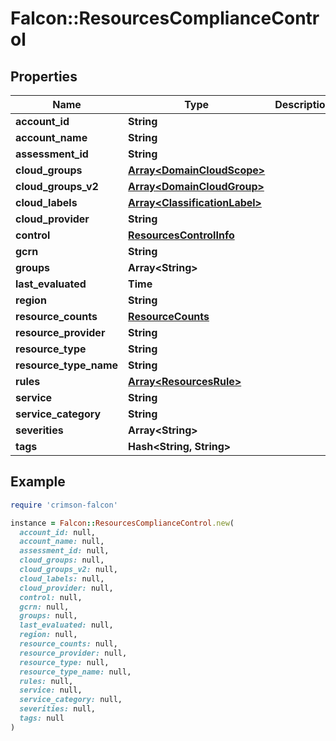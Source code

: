 # Falcon::ResourcesComplianceControl

## Properties

| Name | Type | Description | Notes |
| ---- | ---- | ----------- | ----- |
| **account_id** | **String** |  |  |
| **account_name** | **String** |  |  |
| **assessment_id** | **String** |  |  |
| **cloud_groups** | [**Array&lt;DomainCloudScope&gt;**](DomainCloudScope.md) |  | [optional] |
| **cloud_groups_v2** | [**Array&lt;DomainCloudGroup&gt;**](DomainCloudGroup.md) |  | [optional] |
| **cloud_labels** | [**Array&lt;ClassificationLabel&gt;**](ClassificationLabel.md) |  | [optional] |
| **cloud_provider** | **String** |  |  |
| **control** | [**ResourcesControlInfo**](ResourcesControlInfo.md) |  |  |
| **gcrn** | **String** |  | [optional] |
| **groups** | **Array&lt;String&gt;** |  | [optional] |
| **last_evaluated** | **Time** |  |  |
| **region** | **String** |  |  |
| **resource_counts** | [**ResourceCounts**](ResourceCounts.md) |  |  |
| **resource_provider** | **String** |  |  |
| **resource_type** | **String** |  |  |
| **resource_type_name** | **String** |  |  |
| **rules** | [**Array&lt;ResourcesRule&gt;**](ResourcesRule.md) |  |  |
| **service** | **String** |  |  |
| **service_category** | **String** |  |  |
| **severities** | **Array&lt;String&gt;** |  |  |
| **tags** | **Hash&lt;String, String&gt;** |  | [optional] |

## Example

```ruby
require 'crimson-falcon'

instance = Falcon::ResourcesComplianceControl.new(
  account_id: null,
  account_name: null,
  assessment_id: null,
  cloud_groups: null,
  cloud_groups_v2: null,
  cloud_labels: null,
  cloud_provider: null,
  control: null,
  gcrn: null,
  groups: null,
  last_evaluated: null,
  region: null,
  resource_counts: null,
  resource_provider: null,
  resource_type: null,
  resource_type_name: null,
  rules: null,
  service: null,
  service_category: null,
  severities: null,
  tags: null
)
```

